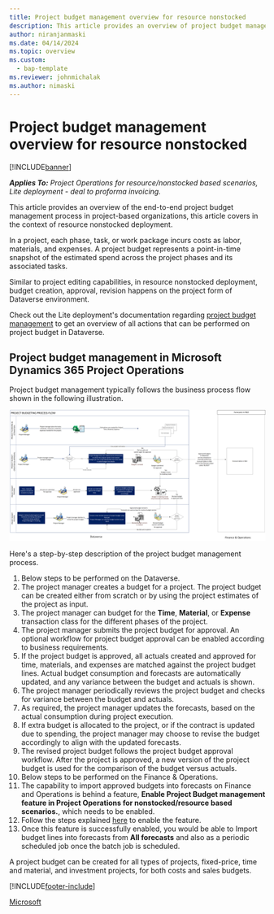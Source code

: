 ```yaml
---
title: Project budget management overview for resource nonstocked
description: This article provides an overview of project budget management in resource nonstocked deployment.
author: niranjanmaski
ms.date: 04/14/2024
ms.topic: overview
ms.custom: 
  - bap-template
ms.reviewer: johnmichalak
ms.author: nimaski
---
```


# Project budget management overview for resource nonstocked

[!INCLUDE[banner](../includes/banner.md)]

_**Applies To:** Project Operations for resource/nonstocked based scenarios, Lite deployment - deal to proforma invoicing._

This article provides an overview of the end-to-end project budget management process in project-based organizations, this article covers in the context of resource nonstocked deployment.

In a project, each phase, task, or work package incurs costs as labor, materials, and expenses. A project budget represents a point-in-time snapshot of the estimated spend across the project phases and its associated tasks. 

Similar to project editing capabilities, in resource nonstocked deployment, budget creation, approval, revision happens on the project form of Dataverse environment. 

Check out the Lite deployment's documentation regarding [project budget management](../pro/budget/projectbudgetmanagement.md) to get an overview of all actions that can be performed on project budget in Dataverse. 

## Project budget management in Microsoft Dynamics 365 Project Operations

Project budget management typically follows the business process flow shown in the following illustration.

![Business process flow for project budget management in Project Operations.](media/1-Budgetmanagementoverviewresourcenonstocked.png)

Here's a step-by-step description of the project budget management process.

1. Below steps to be performed on the Dataverse.
1. The project manager creates a budget for a project. The project budget can be created either from scratch or by using the project estimates of the project as input.
1. The project manager can budget for the **Time**, **Material**, or **Expense** transaction class for the different phases of the project.
1. The project manager submits the project budget for approval. An optional workflow for project budget approval can be enabled according to business requirements.
1. If the project budget is approved, all actuals created and approved for time, materials, and expenses are matched against the project budget lines. Actual budget consumption and forecasts are automatically updated, and any variance between the budget and actuals is shown.
1. The project manager periodically reviews the project budget and checks for variance between the budget and actuals.
1. As required, the project manager updates the forecasts, based on the actual consumption during project execution.
1. If extra budget is allocated to the project, or if the contract is updated due to spending, the project manager may choose to revise the budget accordingly to align with the updated forecasts.
1. The revised project budget follows the project budget approval workflow. After the project is approved, a new version of the project budget is used for the comparison of the budget versus actuals.
1. Below steps to be performed on the Finance & Operations.
1. The capability to import approved budgets into forecasts on Finance and Operations is behind a feature, **Enable Project Budget management feature in Project Operations for nonstocked/resource based scenarios.**, which needs to be enabled.
1. Follow the steps explained [here](transfer-budgets-to-forecasts.md#enable-project-budget-transfer-to-forecasts-feature) to enable the feature. 
1. Once this feature is successfully enabled, you would be able to Import budget lines into forecasts from **All forecasts** and also as a periodic scheduled job once the batch job is scheduled.  
   

A project budget can be created for all types of projects, fixed-price, time and material, and investment projects, for both costs and sales budgets.

[!INCLUDE[footer-include](../includes/footer-banner.md)]

[Microsoft](https://www.microsoft.com)
